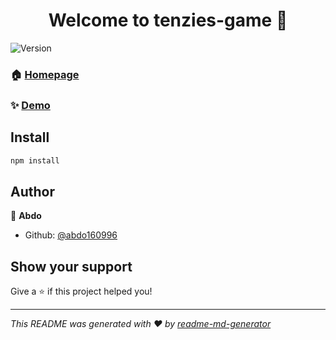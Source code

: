 <h1 align="center">Welcome to tenzies-game 👋</h1>
<p>
  <img alt="Version" src="https://img.shields.io/badge/version-0.0.1-blue.svg?cacheSeconds=2592000" />
</p>

### 🏠 [Homepage](https://abdo160996.github.io/tenzies-game-react/)

### ✨ [Demo](https://abdo160996.github.io/tenzies-game-react/)

## Install

```sh
npm install
```

## Author

👤 **Abdo**

* Github: [@abdo160996](https://github.com/abdo160996)

## Show your support

Give a ⭐️ if this project helped you!

***
_This README was generated with ❤️ by [readme-md-generator](https://github.com/kefranabg/readme-md-generator)_